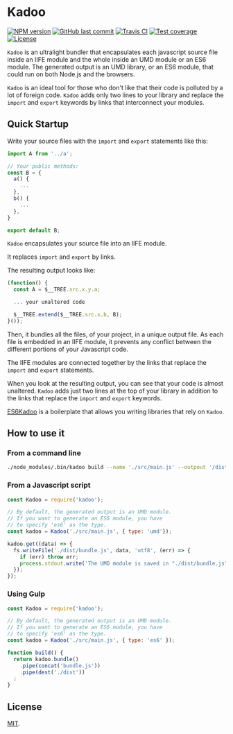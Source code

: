 # Kadoo

[![NPM version][npm-image]][npm-url]
[![GitHub last commit][commit-image]][commit-url]
[![Travis CI][travis-image]][travis-url]
[![Test coverage][coveralls-image]][coveralls-url]
[![License][license-image]](LICENSE.md)

<!-- [![Dependencies status][dependencies-image]][dependencies-url]
[![Dev Dependencies status][devdependencies-image]][devdependencies-url] -->

`Kadoo` is an ultralight bundler that encapsulates each javascript source file inside an IIFE module and the whole inside an UMD module or an ES6 module. The generated output is an UMD library, or an ES6 module, that could run on both Node.js and the browsers.

`Kadoo` is an ideal tool for those who don't like that their code is polluted by a lot of foreign code. `Kadoo` adds only two lines to your library and replace the `import` and `export` keywords by links that interconnect your modules.



## Quick Startup

Write your source files with the `import` and `export` statements like this:

```javascript
import A from '../a';

// Your public methods:
const B = {
  a() {
    ...
  },
  b() {
    ...
  },
}

export default B;
```

`Kadoo` encapsulates your source file into an IIFE module.

It replaces `import` and `export` by links.

The resulting output looks like:

```javascript
(function() {
  const A = $__TREE.src.x.y.a;

  ... your unaltered code

  $__TREE.extend($__TREE.src.x.b, B);
}());
```

Then, it bundles all the files, of your project, in a unique output file. As each file is embedded in an IIFE module, it prevents any conflict between the different portions of your Javascript code.

The IIFE modules are connected together by the links that replace the `import` and `export` statements.

When you look at the resulting output, you can see that your code is almost unaltered. `Kadoo` adds just two lines at the top of your library in addition to the links that replace the `import` and `export` keywords.

[ES6Kadoo](https://www.npmjs.com/package/@mobilabs/es6kadoo) is a boilerplate that allows you writing libraries that rely on `Kadoo`.


## How to use it

### From a command line

```bash
./node_modules/.bin/kadoo build --name './src/main.js' --outpout '/dist/bundle.js' --type 'umd'
```

### From a Javascript script

```javascript
const Kadoo = require('kadoo');

// By default, the generated output is an UMD module.
// If you want to generate an ES6 module, you have
// to specify 'es6' as the type.
const kadoo = Kadoo('./src/main.js', { type: 'umd'});

kadoo.get((data) => {
  fs.writeFile('./dist/bundle.js', data, 'utf8', (err) => {
    if (err) throw err;
    process.stdout.write('The UMD module is saved in "./dist/bundle.js"\n');
  });
});
```

### Using Gulp

```javascript
const Kadoo = require('kadoo');

// By default, the generated output is an UMD module.
// If you want to generate an ES6 module, you have
// to specify 'es6' as the type.
const kadoo = Kadoo('./src/main.js', { type: 'es6' });

function build() {
  return kadoo.bundle()
    .pipe(concat('bundle.js'))
    .pipe(dest('./dist'))
  ;
}
```

## License

[MIT](LICENSE.md).

<!--- URls -->

[npm-image]: https://img.shields.io/npm/v/kadoo.svg?logo=npm&logoColor=fff&label=NPM+package
[release-image]: https://img.shields.io/github/release/jclo/kadoo.svg?include_prereleases
[commit-image]: https://img.shields.io/github/last-commit/jclo/kadoo.svg?logo=github
[travis-image]: https://img.shields.io/travis/com/jclo/es6lib.svg?logo=travis-ci&logoColor=fff
[coveralls-image]: https://img.shields.io/coveralls/jclo/kadoo/master.svg?&logo=coveralls
[dependencies-image]: https://david-dm.org/jclo/kadoo/status.svg?theme=shields.io
[devdependencies-image]: https://david-dm.org/jclo/kadoo/dev-status.svg?theme=shields.io
[npm-bundle-size-image]: https://img.shields.io/bundlephobia/minzip/@mobilabs/kadoo.svg
[license-image]: https://img.shields.io/npm/l/kadoo.svg

[npm-url]: https://www.npmjs.com/package/kadoo
[release-url]: https://github.com/jclo/kadoo/tags
[commit-url]: https://github.com/jclo/kadoo/commits/master
[travis-url]: https://app.travis-ci.com/jclo/kadoo?branch=main
[coveralls-url]: https://coveralls.io/github/jclo/kadoo?branch=master
[dependencies-url]: https://david-dm.org/jclo/kadoo
[devdependencies-url]: https://david-dm.org/jclo/kadoo?type=dev
[license-url]: http://opensource.org/licenses/MIT
[npm-bundle-size-url]: https://img.shields.io/bundlephobia/minzip/kadoo
